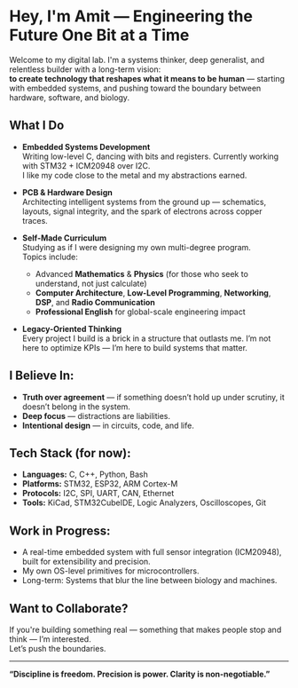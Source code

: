 
# Hey, I'm Amit — Engineering the Future One Bit at a Time

Welcome to my digital lab. I'm a systems thinker, deep generalist, and relentless builder with a long-term vision:  
**to create technology that reshapes what it means to be human** — starting with embedded systems, and pushing toward the boundary between hardware, software, and biology.

## What I Do

- **Embedded Systems Development**  
  Writing low-level C, dancing with bits and registers. Currently working with STM32 + ICM20948 over I2C.  
  I like my code close to the metal and my abstractions earned.

- **PCB & Hardware Design**  
  Architecting intelligent systems from the ground up — schematics, layouts, signal integrity, and the spark of electrons across copper traces.

- **Self-Made Curriculum**  
  Studying as if I were designing my own multi-degree program.  
  Topics include:  
  - Advanced **Mathematics** & **Physics** (for those who seek to understand, not just calculate)  
  - **Computer Architecture**, **Low-Level Programming**, **Networking**, **DSP**, and **Radio Communication**  
  - **Professional English** for global-scale engineering impact

- **Legacy-Oriented Thinking**  
  Every project I build is a brick in a structure that outlasts me. I’m not here to optimize KPIs — I’m here to build systems that matter.

## I Believe In:

- **Truth over agreement** — if something doesn’t hold up under scrutiny, it doesn’t belong in the system.
- **Deep focus** — distractions are liabilities.
- **Intentional design** — in circuits, code, and life.

## Tech Stack (for now):

- **Languages:** C, C++, Python, Bash
- **Platforms:** STM32, ESP32, ARM Cortex-M
- **Protocols:** I2C, SPI, UART, CAN, Ethernet
- **Tools:** KiCad, STM32CubeIDE, Logic Analyzers, Oscilloscopes, Git

## Work in Progress:

- A real-time embedded system with full sensor integration (ICM20948), built for extensibility and precision.
- My own OS-level primitives for microcontrollers.
- Long-term: Systems that blur the line between biology and machines.

## Want to Collaborate?

If you're building something real — something that makes people stop and think — I’m interested.  
Let’s push the boundaries.

---

**“Discipline is freedom. Precision is power. Clarity is non-negotiable.”**

